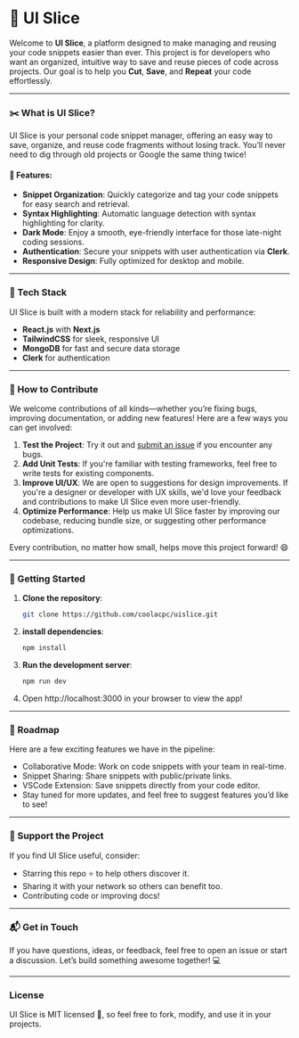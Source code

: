 # 🚀 UI Slice

Welcome to **UI Slice**, a platform designed to make managing and reusing your code snippets easier than ever. This project is for developers who want an organized, intuitive way to save and reuse pieces of code across projects. Our goal is to help you **Cut**, **Save**, and **Repeat** your code effortlessly.

---

### ✂️ What is UI Slice?

UI Slice is your personal code snippet manager, offering an easy way to save, organize, and reuse code fragments without losing track. You’ll never need to dig through old projects or Google the same thing twice!

#### 🎯 Features:
- **Snippet Organization**: Quickly categorize and tag your code snippets for easy search and retrieval.
- **Syntax Highlighting**: Automatic language detection with syntax highlighting for clarity.
- **Dark Mode**: Enjoy a smooth, eye-friendly interface for those late-night coding sessions.
- **Authentication**: Secure your snippets with user authentication via **Clerk**.
- **Responsive Design**: Fully optimized for desktop and mobile.

---

### 🔧 Tech Stack

UI Slice is built with a modern stack for reliability and performance:
- **React.js** with **Next.js**
- **TailwindCSS** for sleek, responsive UI
- **MongoDB** for fast and secure data storage
- **Clerk** for authentication

---

### 🌱 How to Contribute

We welcome contributions of all kinds—whether you’re fixing bugs, improving documentation, or adding new features! Here are a few ways you can get involved:

1. **Test the Project**: Try it out and [submit an issue](https://github.com/coolacpc/uislice/issues) if you encounter any bugs.
2. **Add Unit Tests**: If you're familiar with testing frameworks, feel free to write tests for existing components.
3. **Improve UI/UX**: We are open to suggestions for design improvements. If you're a designer or developer with UX skills, we'd love your feedback and contributions to make UI Slice even more user-friendly.
4. **Optimize Performance**: Help us make UI Slice faster by improving our codebase, reducing bundle size, or suggesting other performance optimizations.

Every contribution, no matter how small, helps move this project forward! 😄

---

### 🚀 Getting Started

1. **Clone the repository**:
   ```bash
   git clone https://github.com/coolacpc/uislice.git
2. **install dependencies**:
    ```bash
    npm install
3. **Run the development server**:
    ```bash
    npm run dev
4. Open http://localhost:3000 in your browser to view the app!

---

### 📝 Roadmap

Here are a few exciting features we have in the pipeline:

* Collaborative Mode: Work on code snippets with your team in real-time.
* Snippet Sharing: Share snippets with public/private links.
* VSCode Extension: Save snippets directly from your code editor.
* Stay tuned for more updates, and feel free to suggest features you’d like to see!

---

### 🌟 Support the Project

If you find UI Slice useful, consider:

* Starring this repo ⭐ to help others discover it.
* Sharing it with your network so others can benefit too.
* Contributing code or improving docs!
---

### 📬 Get in Touch
If you have questions, ideas, or feedback, feel free to open an issue or start a discussion. Let’s build something awesome together! 💻

---

### License
UI Slice is MIT licensed 🎉, so feel free to fork, modify, and use it in your projects.